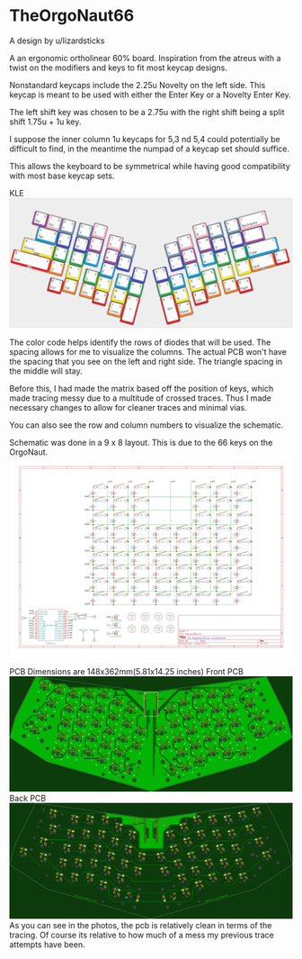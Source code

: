 # TheOrgoNaut66

A design by u/lizardsticks

A an ergonomic ortholinear 60% board. Inspiration from the atreus with a twist on the modifiers and keys to fit most keycap designs. <br /> 

Nonstandard keycaps include the 2.25u Novelty on the left side. This keycap is meant to be used with either the Enter Key or a Novelty Enter Key. 

The left shift key was chosen to be a 2.75u with the right shift being a split shift 1.75u + 1u key.

I suppose the inner column 1u keycaps for 5,3 nd 5,4 could potentially be difficult to find, in the meantime the numpad of a keycap set should suffice.

This allows the keyboard to be symmetrical while having good compatibility with most base keycap sets.

KLE
![alt text](https://github.com/noredlace/TheOrgoNaut/blob/master/pics/redrawn%20matrix%20v2.png?raw=true)

The color code helps identify the rows of diodes that will be used. The spacing allows for me to visualize the columns. The actual PCB won't have the spacing that you see on the left and right side. The triangle spacing in the middle will stay.

Before this, I had made the matrix based off the position of keys, which made tracing messy due to a multitude of crossed traces. Thus I made necessary changes to allow for cleaner traces and minimal vias.

You can also see the row and column numbers to visualize the schematic.


Schematic was done in a 9 x 8 layout. This is due to the 66 keys on the OrgoNaut. <br />
![alt text](https://github.com/noredlace/TheOrgoNaut/blob/master/pics/orgonaut66%20schematic.png?raw=true)

PCB Dimensions are 148x362mm(5.81x14.25 inches) 
Front PCB
![alt text](https://github.com/noredlace/TheOrgoNaut/blob/master/pics/orgonaut66%20front%20pcb%20v3.png?raw=true)
Back PCB
![alt text](https://github.com/noredlace/TheOrgoNaut/blob/master/pics/orgonaut66%20back%20pcb%20v3.png?raw=true)
As you can see in the photos, the pcb is relatively clean in terms of the tracing. Of course its relative to how much of a mess my previous trace attempts have been.